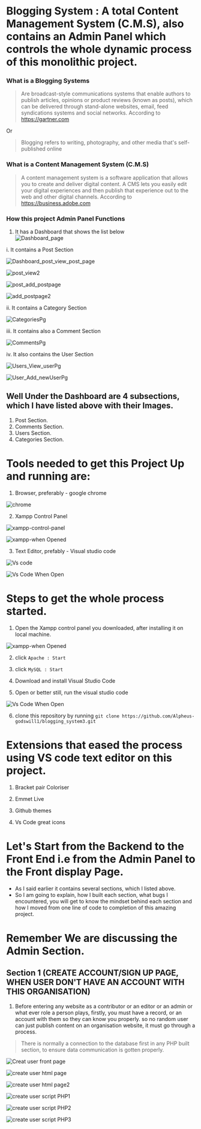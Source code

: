 # Blogging System : A total Content Management System (C.M.S), also contains an Admin Panel which controls the whole dynamic process of this monolithic project.

### What is a Blogging Systems
> Are broadcast-style communications systems that enable authors to publish articles, opinions or product reviews (known as posts), which can be delivered through stand-alone websites, email, feed syndications systems and social networks. According to https://gartner.com

<p style='justify-content:center'> Or</p>

> Blogging refers to writing, photography, and other media that's self-published online

### What is a Content Management System (C.M.S)
> A content management system is a software application that allows you to create and deliver digital content. A CMS lets you easily edit your digital experiences and then publish that experience out to the web and other digital channels. According to https://business.adobe.com

### How this project Admin Panel Functions
1. It has a Dashboard that shows the list below <br>
![Dashboard_page](https://user-images.githubusercontent.com/60825409/198424176-8430f623-07d2-4a40-99ac-0e5b50619178.png)


i. It contains a Post Section <br>

![Dashboard_post_view_post_page](https://user-images.githubusercontent.com/60825409/198424466-51af72f0-fd6c-44e5-b415-a0a33795d721.png)

![post_view2](https://user-images.githubusercontent.com/60825409/198424569-044e3968-9b98-44c2-9067-403b03815e64.png)

![post_add_postpage](https://user-images.githubusercontent.com/60825409/198424640-51627bfc-fd8e-4718-be81-38ba1028e80e.png)

![add_postpage2](https://user-images.githubusercontent.com/60825409/198424748-4f069c7c-e894-4482-8291-4d9bf702050c.png)

ii. It contains a Category Section

![CategoriesPg](https://user-images.githubusercontent.com/60825409/198425796-cee247ad-5dc0-4390-bc8a-c719a7635cc5.png)

iii. It contains also a Comment Section

![CommentsPg](https://user-images.githubusercontent.com/60825409/198426020-b619bfbe-e1f8-4d46-baaf-fab172d6d9cc.png)

iv. It also contains the User Section

![Users_View_userPg](https://user-images.githubusercontent.com/60825409/198426709-d6b2220b-109f-4cb5-9f05-49c4767ee8cd.png)

![User_Add_newUserPg](https://user-images.githubusercontent.com/60825409/198426760-0c2c11d9-b2ba-4e39-bd43-cdf7a0786bde.png)


## Well Under the Dashboard are 4 subsections, which I have listed above with their Images.
1. Post Section.
2. Comments Section.
3. Users Section.
4. Categories Section.


# Tools needed to get this Project Up and running are:
1. Browser, preferably - google chrome
 
![chrome](https://user-images.githubusercontent.com/60825409/198438126-a4cf1a98-97c0-475d-9ab0-3f97f4863695.jpg)

2. Xampp Control Panel 

![xampp-control-panel](https://user-images.githubusercontent.com/60825409/198438315-4804ef52-b644-47fd-b835-5c529501cbac.jpg)

![xampp-when Opened](https://user-images.githubusercontent.com/60825409/198438929-1e5375d5-4eac-47be-887e-518ec893adc6.png)

3. Text Editor, prefably - Visual studio code 

![Vs code](https://user-images.githubusercontent.com/60825409/198439471-0749f40d-d870-4ff9-93af-08ae0adbe7f5.jpg)

![Vs Code When Open](https://user-images.githubusercontent.com/60825409/198439496-f96e5ebf-1a22-4eb1-a7b9-9786100fb521.png)

# Steps to get the whole process started. 
1. Open the Xampp control panel you downloaded, after installing it on local machine.

![xampp-when Opened](https://user-images.githubusercontent.com/60825409/198439565-0ee3617d-dea8-4c43-a975-0ff506cdfd88.png)

2. click `Apache : Start`
3. click `MySQL : Start` 

4. Download and install Visual Studio Code 
5. Open or better still, run the visual studio code 

![Vs Code When Open](https://user-images.githubusercontent.com/60825409/198439676-a1322067-0252-4d64-b215-8e3c0f90b621.png)

6. clone this repository by running `git clone https://github.com/Alpheus-godswill1/blogging_system3.git `

# Extensions that eased the process using VS code text editor on this project.
1. Bracket pair Coloriser

2. Emmet Live 

3. Github themes

4. Vs Code great icons

# Let's Start from the Backend to the Front End i.e from the Admin Panel to the Front display Page.

* As I said earlier it contains several sections, which I listed above. 
* So I am going to explain, how I built each section, what bugs I encountered, you will get to know the mindset behind each section and how I moved from one line of code to completion of this amazing project.

# Remember We are discussing the Admin Section.
## Section 1 (CREATE ACCOUNT/SIGN UP PAGE, WHEN USER DON'T HAVE AN ACCOUNT WITH THIS ORGANISATION)
1. Before entering any website as a contributor or an editor or an admin or what ever role a person plays, firstly, you must have a record, or an account with them so they can know you properly. so no random user can just publish content on an organisation website, it must go through a process.
> There is normally a connection to the database first in any PHP built section, to ensure data communication is gotten properly.

![Creat user front page ](https://user-images.githubusercontent.com/60825409/198446564-a6145101-1d5d-493d-a796-588b5ffaa24e.png)

![create user html page ](https://user-images.githubusercontent.com/60825409/198446790-5531bd9f-2658-4e59-bd9f-f196ff6258fc.png)

![create user html page2](https://user-images.githubusercontent.com/60825409/198446982-6b6bdc62-5d95-41d7-ba32-ef446e1ca975.png)


![create user script PHP1](https://user-images.githubusercontent.com/60825409/198447045-48522f9e-874b-430b-b2db-85550225c281.png)

![create user script PHP2](https://user-images.githubusercontent.com/60825409/198447241-7a98f3d3-fcf9-4dc3-9fc0-a255246bcaed.png)

![create user script PHP3](https://user-images.githubusercontent.com/60825409/198447276-6c04bc61-911e-4498-b020-f4b3b0b93842.png)


